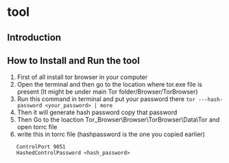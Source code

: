 # tool

## Introduction


## How to Install and Run the tool

1) First of all install tor browser in your computer 
2) Open the terminal and then go to the location where tor.exe file is present (It might be under main Tor folder/Browser/TorBrowser)
3) Run this command in terminal and put your password there ``` tor ---hash-password <your_password> | more ```
4) Then it will generate hash password copy that password 
5) Then Go to the loaction Tor_Browser\Browser\TorBrowser\Data\Tor and open torrc file
6) write this in torrc file (hashpassword is the one you copied earlier)
```
   ControlPort 9051 
   HashedControlPassword <hash_password>
 ```
